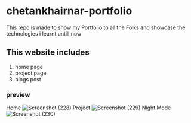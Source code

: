 # chetankhairnar-portfolio
This repo is made to show my Portfolio to all the Folks and showcase the technologies i learnt untill now

## This website includes
1. home page
1. project page
1. blogs post

### preview
Home
![Screenshot (228)](https://user-images.githubusercontent.com/68076786/132246918-43890657-1975-4b19-81c0-c940e6d2c17f.png)
Project
![Screenshot (229)](https://user-images.githubusercontent.com/68076786/132247014-b14655ef-0cc2-4b36-9f48-9141b0a20715.png)
Night Mode
![Screenshot (230)](https://user-images.githubusercontent.com/68076786/132247019-af311eb8-4519-425f-ba4f-9fe2576ad9c1.png)
